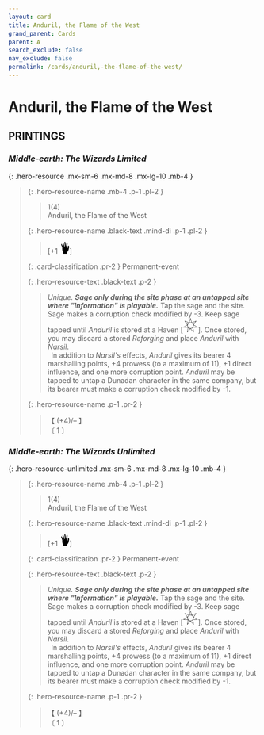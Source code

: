 ```yaml
---
layout: card
title: Anduril, the Flame of the West
grand_parent: Cards
parent: A
search_exclude: false
nav_exclude: false
permalink: /cards/anduril,-the-flame-of-the-west/
---
```


# Anduril, the Flame of the West


## PRINTINGS


### _Middle-earth: The Wizards Limited_

{: .hero-resource .mx-sm-6 .mx-md-8 .mx-lg-10 .mb-4 }
> {: .hero-resource-name .mb-4 .p-1 .pl-2 }
> > <div class="card-mp">1(4)</div>
> > <div class="card-name">Anduril, the Flame of the West</div>
>
> {: .hero-resource-name .black-text .mind-di .p-1 .pl-2 }
> > [+1 ![](/assets/images/di.svg)]
>
> {: .card-classification .pr-2 }
> Permanent-event
>
> {: .hero-resource-text .black-text .p-2 }
> > _Unique._ ***Sage only during the site phase at an untapped site where "Information" is playable.*** Tap the sage and the site. Sage makes a corruption check modified by -3. Keep sage tapped until _Anduril_ is stored at a Haven <nobr>[<img src="/assets/images/free-haven.svg">]</nobr>. Once stored, you may discard a stored _Reforging_ and place _Anduril_ with _Narsil_. <br>&ensp;In addition to _Narsil's_ effects, _Anduril_ gives its bearer 4 marshalling points, +4 prowess (to a maximum of 11), +1 direct influence, and one more corruption point. _Anduril_ may be tapped to untap a Dunadan character in the same company, but its bearer must make a corruption check modified by -1. 
> 
> {: .hero-resource-name .p-1 .pr-2 }
> > <div class="card-shield">【 (+4)/&ndash; 】</div>
> > <div class="card-corruption">〔 1 〕</div>

### _Middle-earth: The Wizards Unlimited_

{: .hero-resource-unlimited .mx-sm-6 .mx-md-8 .mx-lg-10 .mb-4 }
> {: .hero-resource-name .mb-4 .p-1 .pl-2 }
> > <div class="card-mp">1(4)</div>
> > <div class="card-name">Anduril, the Flame of the West</div>
>
> {: .hero-resource-name .black-text .mind-di .p-1 .pl-2 }
> > [+1 ![](/assets/images/di.svg)]
>
> {: .card-classification .pr-2 }
> Permanent-event
>
> {: .hero-resource-text .black-text .p-2 }
> > _Unique._ ***Sage only during the site phase at an untapped site where "Information" is playable.*** Tap the sage and the site. Sage makes a corruption check modified by -3. Keep sage tapped until _Anduril_ is stored at a Haven <nobr>[<img src="/assets/images/free-haven.svg">]</nobr>. Once stored, you may discard a stored _Reforging_ and place _Anduril_ with _Narsil_. <br>&ensp;In addition to _Narsil's_ effects, _Anduril_ gives its bearer 4 marshalling points, +4 prowess (to a maximum of 11), +1 direct influence, and one more corruption point. _Anduril_ may be tapped to untap a Dunadan character in the same company, but its bearer must make a corruption check modified by -1. 
> 
> {: .hero-resource-name .p-1 .pr-2 }
> > <div class="card-shield">【 (+4)/&ndash; 】</div>
> > <div class="card-corruption">〔 1 〕</div>
